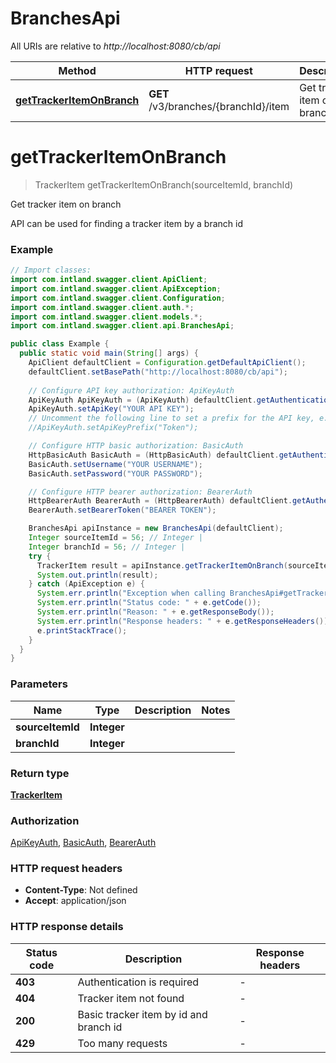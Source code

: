 # BranchesApi

All URIs are relative to *http://localhost:8080/cb/api*

Method | HTTP request | Description
------------- | ------------- | -------------
[**getTrackerItemOnBranch**](BranchesApi.md#getTrackerItemOnBranch) | **GET** /v3/branches/{branchId}/item | Get tracker item on branch


<a name="getTrackerItemOnBranch"></a>
# **getTrackerItemOnBranch**
> TrackerItem getTrackerItemOnBranch(sourceItemId, branchId)

Get tracker item on branch

API can be used for finding a tracker item by a branch id

### Example
```java
// Import classes:
import com.intland.swagger.client.ApiClient;
import com.intland.swagger.client.ApiException;
import com.intland.swagger.client.Configuration;
import com.intland.swagger.client.auth.*;
import com.intland.swagger.client.models.*;
import com.intland.swagger.client.api.BranchesApi;

public class Example {
  public static void main(String[] args) {
    ApiClient defaultClient = Configuration.getDefaultApiClient();
    defaultClient.setBasePath("http://localhost:8080/cb/api");
    
    // Configure API key authorization: ApiKeyAuth
    ApiKeyAuth ApiKeyAuth = (ApiKeyAuth) defaultClient.getAuthentication("ApiKeyAuth");
    ApiKeyAuth.setApiKey("YOUR API KEY");
    // Uncomment the following line to set a prefix for the API key, e.g. "Token" (defaults to null)
    //ApiKeyAuth.setApiKeyPrefix("Token");

    // Configure HTTP basic authorization: BasicAuth
    HttpBasicAuth BasicAuth = (HttpBasicAuth) defaultClient.getAuthentication("BasicAuth");
    BasicAuth.setUsername("YOUR USERNAME");
    BasicAuth.setPassword("YOUR PASSWORD");

    // Configure HTTP bearer authorization: BearerAuth
    HttpBearerAuth BearerAuth = (HttpBearerAuth) defaultClient.getAuthentication("BearerAuth");
    BearerAuth.setBearerToken("BEARER TOKEN");

    BranchesApi apiInstance = new BranchesApi(defaultClient);
    Integer sourceItemId = 56; // Integer | 
    Integer branchId = 56; // Integer | 
    try {
      TrackerItem result = apiInstance.getTrackerItemOnBranch(sourceItemId, branchId);
      System.out.println(result);
    } catch (ApiException e) {
      System.err.println("Exception when calling BranchesApi#getTrackerItemOnBranch");
      System.err.println("Status code: " + e.getCode());
      System.err.println("Reason: " + e.getResponseBody());
      System.err.println("Response headers: " + e.getResponseHeaders());
      e.printStackTrace();
    }
  }
}
```

### Parameters

Name | Type | Description  | Notes
------------- | ------------- | ------------- | -------------
 **sourceItemId** | **Integer**|  |
 **branchId** | **Integer**|  |

### Return type

[**TrackerItem**](TrackerItem.md)

### Authorization

[ApiKeyAuth](../README.md#ApiKeyAuth), [BasicAuth](../README.md#BasicAuth), [BearerAuth](../README.md#BearerAuth)

### HTTP request headers

 - **Content-Type**: Not defined
 - **Accept**: application/json

### HTTP response details
| Status code | Description | Response headers |
|-------------|-------------|------------------|
**403** | Authentication is required |  -  |
**404** | Tracker item not found |  -  |
**200** | Basic tracker item by id and branch id |  -  |
**429** | Too many requests |  -  |

